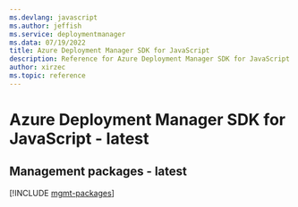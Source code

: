 ```yaml
---
ms.devlang: javascript
ms.author: jeffish
ms.service: deploymentmanager
ms.data: 07/19/2022
title: Azure Deployment Manager SDK for JavaScript
description: Reference for Azure Deployment Manager SDK for JavaScript
author: xirzec
ms.topic: reference
---
```

# Azure Deployment Manager SDK for JavaScript - latest

## Management packages - latest
[!INCLUDE [mgmt-packages](deployment-manager-mgmt-index.md)]
